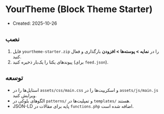 # YourTheme (Block Theme Starter)
- Created: 2025-10-26

## نصب
1. فایل `yourtheme-starter.zip` را در **نمایه > پوسته‌ها > افزودن** بارگذاری و فعال کنید.
2. پیوندهای یکتا را یک‌بار ذخیره کنید (برای `feed.json`).

## توسعه
- استایل‌ها را در `assets/css/main.css` و اسکریپت‌ها را در `assets/js/main.js` ویرایش کنید.
- الگوهای بلوکی در `patterns/` و تمپلیت‌ها در `templates/` هستند.
- JSON-LD پایه برای مقالات در `functions.php` اضافه شده است.
